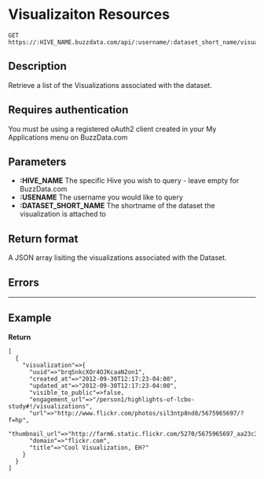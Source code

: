 # Visualizaiton Resources

    GET https://:HIVE_NAME.buzzdata.com/api/:username/:dataset_short_name/visualizations/

## Description

Retrieve a list of the Visualizations associated with the dataset. 

## Requires authentication

You must be using a registered oAuth2 client created in your My Applications menu on BuzzData.com

## Parameters

- **:HIVE_NAME** The specific Hive you wish to query - leave empty for BuzzData.com
- **:USENAME** The username you would like to query
- **:DATASET_SHORT_NAME** The shortname of the dataset the visualization is attached to

## Return format

A JSON array lisiting the visualizations associated with the Dataset. 

## Errors

***

## Example

**Return**

    [
      {
        "visualization"=>{
          "uuid"=>"brqSnkcXOr4OJKcaaN2on1", 
          "created_at"=>"2012-09-30T12:17:23-04:00", 
          "updated_at"=>"2012-09-30T12:17:23-04:00", 
          "visible_to_public"=>false, 
          "engagement_url"=>"/person1/highlights-of-lcbo-study#!/visualizations", 
          "url"=>"http://www.flickr.com/photos/sil3ntp8nd8/5675965697/?f=hp", 
          "thumbnail_url"=>"http://farm6.static.flickr.com/5270/5675965697_aa23c32e55_t.jpg", 
          "domain"=>"flickr.com", 
          "title"=>"Cool Visualization, EH?"
        }
      }
    ]
